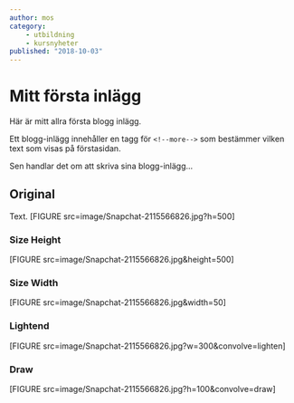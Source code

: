 ```yaml
---
author: mos
category:
    - utbildning
    - kursnyheter
published: "2018-10-03"
---
```

Mitt första inlägg
==================================

Här är mitt allra första blogg inlägg.

Ett blogg-inlägg innehåller en tagg för `<!--more-->` som bestämmer vilken text som visas på förstasidan.

<!--more-->

Sen handlar det om att skriva sina blogg-inlägg...



Original
-----------------------------------

Text.
[FIGURE src=image/Snapchat-2115566826.jpg?h=500]



### Size Height 

[FIGURE src=image/Snapchat-2115566826.jpg&height=500]


### Size Width

[FIGURE src=image/Snapchat-2115566826.jpg&width=50]




### Lightend
[FIGURE src=image/Snapchat-2115566826.jpg?w=300&convolve=lighten]



### Draw 

[FIGURE src=image/Snapchat-2115566826.jpg?h=100&convolve=draw]